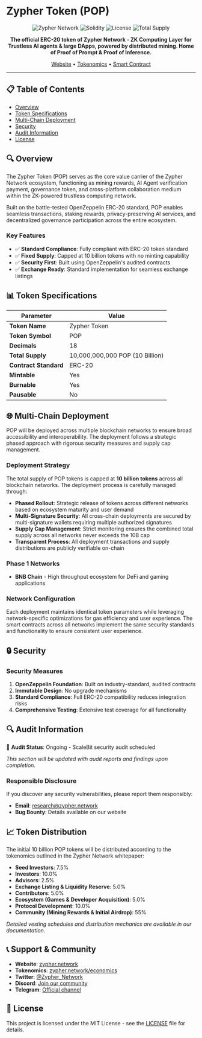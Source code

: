 # Zypher Token (POP)

<div align="center">

![Zypher Network](https://img.shields.io/badge/Issuer-Zypher_Network-blue)
![Solidity](https://img.shields.io/badge/Solidity-0.8.28-purple)
![License](https://img.shields.io/badge/License-MIT-green)
![Total Supply](https://img.shields.io/badge/Total%20Supply-10B%20POP-orange)

**The official ERC-20 token of Zypher Network - ZK Computing Layer for Trustless AI agents & large DApps, powered by distributed mining. Home of Proof of Prompt & Proof of Inference.**

[Website](https://zypher.network) • [Tokenomics](https://zypher.network/economics) • [Smart Contract](./contracts/ZypherNetworkToken.sol)

</div>

---

## 📋 Table of Contents

- [Overview](#-overview)
- [Token Specifications](#-token-specifications)
- [Multi-Chain Deployment](#-multi-chain-deployment)
- [Security](#-security)
- [Audit Information](#-audit-information)
- [License](#-license)

## 🔍 Overview

The Zypher Token (POP) serves as the core value carrier of the Zypher Network ecosystem,
functioning as mining rewards, AI Agent verification payment, governance token,
and cross-platform collaboration medium within the ZK-powered trustless computing network.

Built on the battle-tested OpenZeppelin ERC-20 standard,
POP enables seamless transactions, staking rewards, privacy-preserving AI services,
and decentralized governance participation across the entire ecosystem.

### Key Features

- ✅ **Standard Compliance**: Fully compliant with ERC-20 token standard
- ✅ **Fixed Supply**: Capped at 10 billion tokens with no minting capability
- ✅ **Security First**: Built using OpenZeppelin's audited contracts
- ✅ **Exchange Ready**: Standard implementation for seamless exchange listings

## 📊 Token Specifications

| Parameter             | Value                           |
| --------------------- | ------------------------------- |
| **Token Name**        | Zypher Token                    |
| **Token Symbol**      | POP                             |
| **Decimals**          | 18                              |
| **Total Supply**      | 10,000,000,000 POP (10 Billion) |
| **Contract Standard** | ERC-20                          |
| **Mintable**          | Yes                             |
| **Burnable**          | Yes                             |
| **Pausable**          | No                              |

## 🌐 Multi-Chain Deployment

POP will be deployed across multiple blockchain networks to ensure broad accessibility and interoperability.
The deployment follows a strategic phased approach with rigorous security measures and supply cap management.

### Deployment Strategy

The total supply of POP tokens is capped at **10 billion tokens** across all blockchain networks.
The deployment process is carefully managed through:

- **Phased Rollout**: Strategic release of tokens across different networks based on ecosystem maturity and user demand
- **Multi-Signature Security**: All cross-chain deployments are secured by multi-signature wallets requiring multiple authorized signatures
- **Supply Cap Management**: Strict monitoring ensures the combined total supply across all networks never exceeds the 10B cap
- **Transparent Process**: All deployment transactions and supply distributions are publicly verifiable on-chain

### Phase 1 Networks

- **BNB Chain** - High throughput ecosystem for DeFi and gaming applications

### Network Configuration

Each deployment maintains identical token parameters while leveraging network-specific optimizations for gas efficiency and user experience. The smart contracts across all networks implement the same security standards and functionality to ensure consistent user experience.

## 🔒 Security

### Security Measures

1. **OpenZeppelin Foundation**: Built on industry-standard, audited contracts
2. **Immutable Design**: No upgrade mechanisms
3. **Standard Compliance**: Full ERC-20 compatibility reduces integration risks
4. **Comprehensive Testing**: Extensive test coverage for all functionality

## 🔍 Audit Information

🔄 **Audit Status**: Ongoing - ScaleBit security audit scheduled

_This section will be updated with audit reports and findings upon completion._

### Responsible Disclosure

If you discover any security vulnerabilities, please report them responsibly:

- **Email**: <research@zypher.network>
- **Bug Bounty**: Details available on our website

## 📈 Token Distribution

The initial 10 billion POP tokens will be distributed according to the tokenomics outlined in the Zypher Network whitepaper:

- **Seed Investors**: 7.5%
- **Investors**: 10.0%
- **Advisors**: 2.5%
- **Exchange Listing & Liquidity Reserve**: 5.0%
- **Contributors**: 5.0%
- **Ecosystem (Games & Developer Acquisition)**: 5.0%
- **Protocol Development**: 10.0%
- **Community (Mining Rewards & Initial Airdrop)**: 55%

_Detailed vesting schedules and distribution mechanics are available in our documentation._

## 📞 Support & Community

- **Website**: [zypher.network](https://zypher.network)
- **Tokenomics**: [zypher.network/economics](https://zypher.network/economics)
- **Twitter**: [@Zypher_Network](https://twitter.com/Zypher_Network)
- **Discord**: [Join our community](https://discord.gg/muWwuPb8zz)
- **Telegram**: [Official channel](https://t.me/zyphernetwork)

## 📜 License

This project is licensed under the MIT License - see the [LICENSE](LICENSE) file for details.
